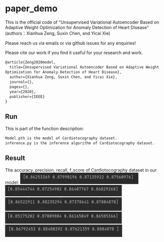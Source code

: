 # paper_demo
This is the official code of "Unsupervised Variational Autoencoder Based on Adaptive Weight Optimization for Anomaly Detection of Heart Disease" (authors：Xianhua Zeng, Suxin Chen, and Yicai Xie)

Please reach us via emails or via github issues for any enquiries!

Please cite our work if you find it useful for your research and work.

```
@article{Zeng2020model,
  title={Unsupervised Variational Autoencoder Based on Adaptive Weight Optimization for Anomaly Detection of Heart Disease},
  author={Xianhua Zeng, Suxin Chen, and Yicai Xie},
  journal={},
  pages={},
  year={2020},
  publisher={IEEE}
}
```

## Run
This is part of the function description:
```
Model.pth is the model of Cardiotocography dataset.
inference.py is the inference algorithm of Cardiotocography dataset.
```

## Result
The accuracy, precision, recall, f_score of Cardiotocography dataset in our model:
![image cannot find](https://github.com/Chenxinxin1221/paper_demo/blob/main/image/01.png)
![image cannot find](https://github.com/Chenxinxin1221/paper_demo/blob/main/image/02.png)
![image cannot find](https://github.com/Chenxinxin1221/paper_demo/blob/main/image/03.png)
![image cannot find](https://github.com/Chenxinxin1221/paper_demo/blob/main/image/04.png)
![image cannot find](https://github.com/Chenxinxin1221/paper_demo/blob/main/image/05.png)

